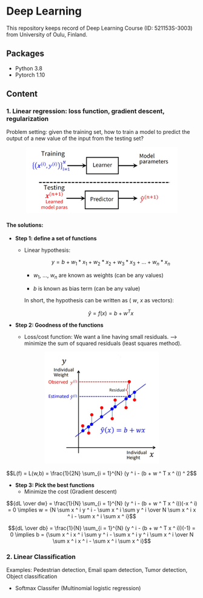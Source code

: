 # Deep Learning

This repository keeps record of Deep Learning Course (ID: 521153S-3003) from University of Oulu, Finland.

## Packages

- Python 3.8
- Pytorch 1.10

## Content

### 1. Linear regression: loss function, gradient descent, regularization

Problem setting: given the training set, how to train a model to predict the output of a new value of the input from the testing set?

<p align="center">
<img src="img/pic.jpg" width="400">
</p>

#### The solutions:

- **Step 1: define a set of functions**
  - Linear hypothesis:
  
      $$y = b + w_1 * x_1 + w_2 * x_2 + w_3 * x_3 + ... + w_n * x_n$$
      
       - $w_1$, ..., $w_n$ are known as weights (can be any values)
      
       - $b$ is known as bias term (can be any value)
      
     In short, the hypothesis can be written as ( $w$, $x$ as vectors):  
     
     $$\hat{y} = f(x) = b +  w ^ T x$$

- **Step 2: Goodness of the functions**
  - Loss/cost function: We want a line having small residuals. --> minimize the sum of squared residuals (least squares method).
  
<p align="center">
<img src="img/loss.jpg" width="300">
</p>
    $$L(f) = L(w,b) = \frac{1}{2N} \sum_{i = 1}^{N} (y ^ i - (b + w ^ T x ^ i)) ^ 2$$
      
- **Step 3: Pick the best functions**
  - Minimize the cost (Gradient descent)

$${dL \over dw} = \frac{1}{N} \sum_{i = 1}^{N} (y ^ i - (b + w ^ T x ^ i))(-x ^ i) = 0 \implies w = {N \sum x ^ i y ^ i - \sum x ^ i \sum y ^ i \over N \sum x ^ i x ^ i - \sum x ^ i \sum x ^ i}$$

$${dL \over db} = \frac{1}{N} \sum_{i = 1}^{N} (y ^ i - (b + w ^ T x ^ i))(-1) = 0 \implies b = {\sum x ^ i x ^ i \sum y ^ i - \sum x ^ i y ^ i \sum x ^ i \over N \sum x ^ i x ^ i - \sum x ^ i \sum x ^ i}$$


### 2. Linear Classification 

Examples: Pedestrian detection, Email spam detection, Tumor detection, Object classification
  
- Softmax Classifer (Multinomial logistic regression)
